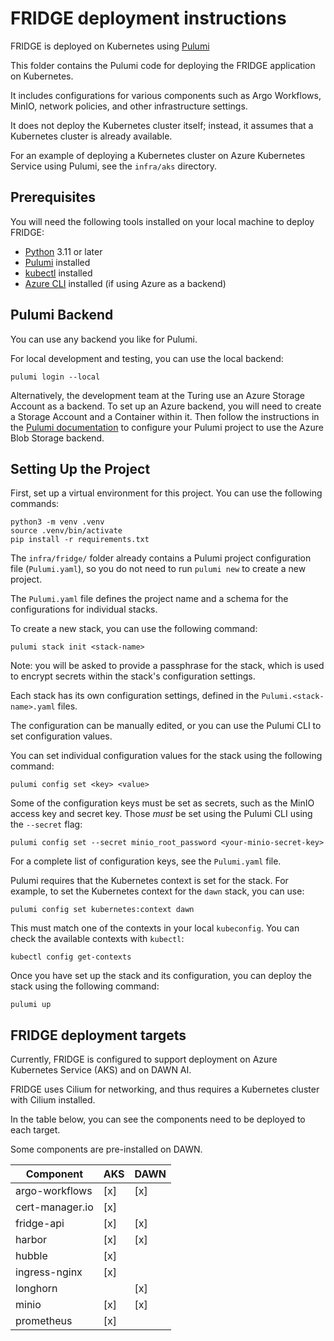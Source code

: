 # FRIDGE deployment instructions

FRIDGE is deployed on Kubernetes using [Pulumi](https://www.pulumi.com/)

This folder contains the Pulumi code for deploying the FRIDGE application on Kubernetes.

It includes configurations for various components such as Argo Workflows, MinIO, network policies, and other infrastructure settings.

It does not deploy the Kubernetes cluster itself; instead, it assumes that a Kubernetes cluster is already available.

For an example of deploying a Kubernetes cluster on Azure Kubernetes Service using Pulumi, see the `infra/aks` directory.

## Prerequisites

You will need the following tools installed on your local machine to deploy FRIDGE:

- [Python](https://www.python.org/downloads/) 3.11 or later
- [Pulumi](https://www.pulumi.com/docs/get-started/install/) installed
- [kubectl](https://kubernetes.io/docs/tasks/tools/) installed
- [Azure CLI](https://docs.microsoft.com/en-us/cli/azure/install-azure-cli) installed (if using Azure as a backend)

## Pulumi Backend

You can use any backend you like for Pulumi.

For local development and testing, you can use the local backend:

```console
pulumi login --local
```

Alternatively, the development team at the Turing use an Azure Storage Account as a backend.
To set up an Azure backend, you will need to create a Storage Account and a Container within it.
Then follow the instructions in the [Pulumi documentation](https://www.pulumi.com/docs/iac/concepts/state-and-backends/#azure-blob-storage) to configure your Pulumi project to use the Azure Blob Storage backend.

## Setting Up the Project

First, set up a virtual environment for this project. You can use the following commands:

```console
python3 -m venv .venv
source .venv/bin/activate
pip install -r requirements.txt
```

The `infra/fridge/` folder already contains a Pulumi project configuration file (`Pulumi.yaml`), so you do not need to run `pulumi new` to create a new project.

The `Pulumi.yaml` file defines the project name and a schema for the configurations for individual stacks.

To create a new stack, you can use the following command:

```console
pulumi stack init <stack-name>
```

Note: you will be asked to provide a passphrase for the stack, which is used to encrypt secrets within the stack's configuration settings.

Each stack has its own configuration settings, defined in the `Pulumi.<stack-name>.yaml` files.

The configuration can be manually edited, or you can use the Pulumi CLI to set configuration values.

You can set individual configuration values for the stack using the following command:

```console
pulumi config set <key> <value>
```

Some of the configuration keys must be set as secrets, such as the MinIO access key and secret key. Those *must* be set using the Pulumi CLI using the `--secret` flag:

```console
pulumi config set --secret minio_root_password <your-minio-secret-key>
```

For a complete list of configuration keys, see the `Pulumi.yaml` file.

Pulumi requires that the Kubernetes context is set for the stack. For example, to set the Kubernetes context for the `dawn` stack, you can use:

```console
pulumi config set kubernetes:context dawn
```

This must match one of the contexts in your local `kubeconfig`. You can check the available contexts with `kubectl`:

```console
kubectl config get-contexts
```

Once you have set up the stack and its configuration, you can deploy the stack using the following command:

```console
pulumi up
```

## FRIDGE deployment targets

Currently, FRIDGE is configured to support deployment on Azure Kubernetes Service (AKS) and on DAWN AI.

FRIDGE uses Cilium for networking, and thus requires a Kubernetes cluster with Cilium installed.

In the table below, you can see the components need to be deployed to each target.

Some components are pre-installed on DAWN.

| Component | AKS | DAWN |
|---|---|---|
| argo-workflows | [x] | [x] |
| cert-manager.io | [x] |  |
| fridge-api | [x] | [x] |
| harbor | [x] | [x] |
| hubble | [x] | |
| ingress-nginx | [x] | |
| longhorn |  | [x] |
| minio | [x] | [x] |
| prometheus | [x] |  |
